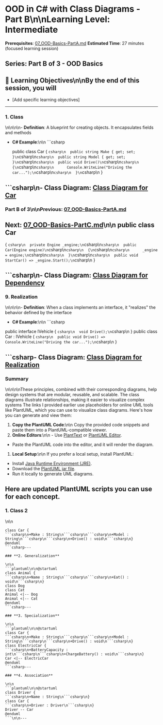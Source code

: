 # **OOD in C# with Class Diagrams** - Part B\n\n**Learning Level**: Intermediate

**Prerequisites**: [07_OOD-Basics-PartA.md](07_OOD-Basics-PartA.md)
**Estimated Time**: 27 minutes (focused learning session)
## **Series**: Part B of 3 - OOD Basics
## 🎯 Learning Objectives\n\nBy the end of this session, you will

- [Add specific learning objectives]

---

### **1. Class**

\n\n\n\n- **Definition**: A blueprint for creating objects. It encapsulates fields and methods

- **C# Example**:\n\n  ```csharp

  public class Car
  {
```csharp\n  public string Make { get; set; }\n```csharp\n```csharp\n  public string Model { get; set; }\n```csharp\n```csharp\n  public void Drive()\n```csharp\n```csharp\n  {\n```csharp\n```csharp\n      Console.WriteLine("Driving the car...");\n```csharp\n```csharp\n  }\n```csharp\n  }

##   ```csharp\n- **Class Diagram**: [Class Diagram for Car](https://www.plantuml.com/plantuml/uml/SoWkIImgAStDuU9BoIhEIImk5D0e5L9Bo2vEpK_oiy9Ep4DiIW_8p4L9Q0dCJ4HMLtLKXL93qD__cCIFPMEx9bUsKc1FpjIFpmIQZJYIMZ3LtA4ZDA3n0000)
### Part B of 3\n\nPrevious: [07_OOD-Basics-PartA.md](07_OOD-Basics-PartA.md)
## Next: [07_OOD-Basics-PartC.md](07_OOD-Basics-PartC.md)\n\n  public class Car
  {
```csharp\n  private Engine _engine;\n```csharp\n```csharp\n  public Car(Engine engine)\n```csharp\n```csharp\n  {\n```csharp\n```csharp\n      _engine = engine;\n```csharp\n```csharp\n  }\n```csharp\n```csharp\n  public void StartCar() => _engine.Start();\n```csharp\n  }
##   ```csharp\n- **Class Diagram**: [Class Diagram for Dependency](https://www.plantuml.com/plantuml/uml/SoWkIImgAStDuKhEIImk5U9q54dCJYrBI40fN4vAp2DKJZDyLo50jPKVL0000)
### **9. Realization**

\n\n\n\n- **Definition**: When a class implements an interface, it "realizes" the behavior defined by the interface
  - **C# Example**:\n\n  ```csharp

  public interface IVehicle
  {
```csharp\n  void Drive();\n```csharp\n  }
  public class Car : IVehicle
  {
```csharp\n  public void Drive() => Console.WriteLine("Driving the car...");\n```csharp\n  }
##   ```csharp- **Class Diagram**: [Class Diagram for Realization](https://www.plantuml.com/plantuml/uml/SoWkIImgAStDuKhEIImk5U9q54dCJYrBI40jN4vAp2DKJZDyLo50jPKXL0000)
### **Summary**

\n\n\n\nThese principles, combined with their corresponding diagrams, help design systems that are modular, reusable, and scalable. The class diagrams illustrate relationships, making it easier to visualize complex systems
The links I provided earlier use placeholders for online UML tools like PlantUML, which you can use to visualize class diagrams. Here's how you can generate and view them:

1. **Copy the PlantUML Code**:\n\n   Copy the provided code snippets and paste them into a PlantUML-compatible viewer.
1. **Online Editors**:\n\n   - Use [PlantText](https://www.planttext.com/) or [PlantUML Editor](https://plantuml.com/plantuml-editor).
  - Paste the PlantUML code into the editor, and it will render the diagram.

1. **Local Setup**:\n\n   If you prefer a local setup, install PlantUML:
  - Install [Java Runtime Environment (JRE)](https://www.oracle.com/java/technologies/javase-jre8-downloads.html).
  - Download the [PlantUML jar file](https://plantuml.com/download).
  - Run it locally to generate UML diagrams.
## Here are updated PlantUML scripts you can use for each concept.
### **1. Class** 2

\n\n
```plantuml\n\n@startuml
class Car {
```csharp\n+Make : String\n```csharp\n```csharp\n+Model : String\n```csharp\n```csharp\n+Drive() : void\n```csharp\n}
@enduml
```csharp---

### **2. Generalization**

\n\n
```plantuml\n\n@startuml
class Animal {
```csharp\n+Name : String\n```csharp\n```csharp\n+Eat() : void\n```csharp\n}
class Dog
class Cat
Animal <|-- Dog
Animal <|-- Cat
@enduml
```csharp---

### **3. Specialization**

\n\n
```plantuml\n\n@startuml
class Car {
```csharp\n+Make : String\n```csharp\n```csharp\n+Model : String\n```csharp\n```csharp\n+Drive() : void\n```csharp\n}
class ElectricCar {
```csharp\n+BatteryCapacity : int\n```csharp\n```csharp\n+ChargeBattery() : void\n```csharp\n}
Car <|-- ElectricCar
@enduml
```csharp---

### **4. Association**

\n\n
```plantuml\n\n@startuml
class Driver {
```csharp\n+Name : String\n```csharp\n}
class Car {
```csharp\n+Driver : Driver\n```csharp\n}
Driver -- Car
@enduml
```\n\n---
